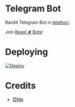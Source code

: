 # Telegram Bot
BanAll Telegram Bot in [telethon](https://github.com/LonamiWebs/Telethon).
   
Join [Beast ✘ Bots](https://t.me/BeastX_Bots)!
    

   
# Deploying
[![Deploy](https://www.herokucdn.com/deploy/button.svg)](https://heroku.com/deploy)

# Credits
- [😈Me](https://t.me/Godmrunal)




